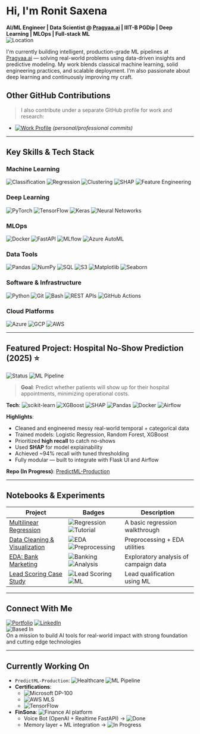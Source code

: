 # Hi, I'm Ronit Saxena

**AI/ML Engineer | Data Scientist @ [Pragyaa.ai](https://pragyaa.ai) | IIIT-B PGDip | Deep Learning | MLOps | Full-stack ML**  
![Location](https://img.shields.io/badge/Gurgaon-India-blue) 

I'm currently building intelligent, production-grade ML pipelines at [Pragyaa.ai](https://pragyaa.ai) — solving real-world problems using data-driven insights and predictive modeling. My work blends classical machine learning, solid engineering practices, and scalable deployment. I'm also passionate about deep learning and continuously improving my craft.

## Other GitHub Contributions

> I also contribute under a separate GitHub profile for work and research:

- [![Work Profile](https://img.shields.io/badge/GitHub-Work_Profile-181717)](https://github.com/roni2231) *(personal/professional commits)* 

---

## Key Skills & Tech Stack

### Machine Learning
![Classification](https://img.shields.io/badge/Classification-informational) 
![Regression](https://img.shields.io/badge/Regression-informational) 
![Clustering](https://img.shields.io/badge/Clustering-informational) 
![SHAP](https://img.shields.io/badge/SHAP-informational) 
![Feature Engineering](https://img.shields.io/badge/Feature_Engineering-informational)

### Deep Learning
![PyTorch](https://img.shields.io/badge/PyTorch-EE4C2C) 
![TensorFlow](https://img.shields.io/badge/TensorFlow-FF6F00) 
![Keras](https://img.shields.io/badge/Keras-D00000) 
![Neural Netoworks](https://img.shields.io/badge/Neural-Networks-00A878) 

### MLOps
![Docker](https://img.shields.io/badge/Docker-2496ED) 
![FastAPI](https://img.shields.io/badge/FastAPI-009688) 
![MLflow](https://img.shields.io/badge/MLflow-0194E2) 
![Azure AutoML](https://img.shields.io/badge/Azure_AutoML-0078D4)

### Data Tools
![Pandas](https://img.shields.io/badge/Pandas-150458) 
![NumPy](https://img.shields.io/badge/NumPy-013243) 
![SQL](https://img.shields.io/badge/SQL-4479A1) 
![S3](https://img.shields.io/badge/S3-569A31) 
![Matplotlib](https://img.shields.io/badge/Matplotlib-11557C) 
![Seaborn](https://img.shields.io/badge/Seaborn-5B7CA5)

### Software & Infrastructure
![Python](https://img.shields.io/badge/Python-3776AB) 
![Git](https://img.shields.io/badge/Git-F05032) 
![Bash](https://img.shields.io/badge/Bash-4EAA25) 
![REST APIs](https://img.shields.io/badge/REST_API-FF6C37) 
![GitHub Actions](https://img.shields.io/badge/GitHub_Actions-2088FF)

### Cloud Platforms
![Azure](https://img.shields.io/badge/Azure-0078D4) 
![GCP](https://img.shields.io/badge/Google_Cloud-4285F4) 
![AWS](https://img.shields.io/badge/AWS-232F3E)

---

## Featured Project: Hospital No-Show Prediction (2025) ⭐️
![Status](https://img.shields.io/badge/Status-In_Progress-yellow) 
![ML Pipeline](https://img.shields.io/badge/ML_Pipeline-important)

> **Goal**: Predict whether patients will show up for their hospital appointments, minimizing operational costs.

**Tech**: 
![scikit-learn](https://img.shields.io/badge/scikit--learn-F7931E) 
![XGBoost](https://img.shields.io/badge/XGBoost-3776AB) 
![SHAP](https://img.shields.io/badge/SHAP-informational) 
![Pandas](https://img.shields.io/badge/Pandas-150458) 
![Docker](https://img.shields.io/badge/Docker-2496ED) 
![Airflow](https://img.shields.io/badge/Airflow-ready-007A88)

**Highlights**:
- Cleaned and engineered messy real-world temporal + categorical data  
- Trained models: Logistic Regression, Random Forest, XGBoost  
- Prioritized **high recall** to catch no-shows  
- Used **SHAP** for model explainability  
- Achieved ~94% recall with tuned thresholding  
- Fully modular — built to integrate with Flask UI and Airflow

**Repo (In Progress)**: [PredictML-Production](https://github.com/ronit22203/PredictML-Production)

---

## Notebooks & Experiments

| Project | Badges | Description |
|---------|--------|-------------|
| [Multilinear Regression](https://github.com/ronit22203/MultilinearRegression) | ![Regression](https://img.shields.io/badge/Regression-blue) ![Tutorial](https://img.shields.io/badge/Tutorial-9cf) | A basic regression walkthrough |
| [Data Cleaning & Visualization](https://github.com/ronit22203/data-cleaning-and-visualisation) | ![EDA](https://img.shields.io/badge/EDA-important) ![Preprocessing](https://img.shields.io/badge/Preprocessing-yellow) | Preprocessing + EDA utilities |
| [EDA: Bank Marketing](https://github.com/ronit22203/EDABankMarketing) | ![Banking](https://img.shields.io/badge/Banking-informational) ![Analysis](https://img.shields.io/badge/Analysis-blueviolet) | Exploratory analysis of campaign data |
| [Lead Scoring Case Study](https://github.com/ronit22203/LeadsScoringCaseStudy) | ![Lead Scoring](https://img.shields.io/badge/Lead_Scoring-critical) ![ML](https://img.shields.io/badge/Machine_Learning-ff69b4) | Lead qualification using ML |

---

## Connect With Me
[![Portfolio](https://img.shields.io/badge/Portfolio-000000?logo=vercel&logoColor=white)](https://ronit-dev-portf.vercel.app) 
[![LinkedIn](https://img.shields.io/badge/LinkedIn-0A66C2)](https://www.linkedin.com/in/ronitsaxena)  
![Based In](https://img.shields.io/badge/Based_In-Gurgaon,%20India-blue)  
On a mission to build AI tools for real-world impact with strong foundation and cutting edge technologies

---

## Currently Working On

- `PredictML-Production`: ![Healthcare](https://img.shields.io/badge/Healthcare-important) ![ML Pipeline](https://img.shields.io/badge/ML_Pipeline-informational)  
- **Certifications**:
  - ![Microsoft DP-100](https://img.shields.io/badge/Microsoft_DP_100-In_Progress-orange)
  - ![AWS MLS](https://img.shields.io/badge/AWS_ML_Specialty-Planned-lightgrey)
  - ![TensorFlow](https://img.shields.io/badge/TensorFlow_Developer-Planned-lightgrey)
- **FinSona**: ![Finance AI](https://img.shields.io/badge/Finance_AI-critical) platform
  - Voice Bot (OpenAI + Realtime FastAPI) → ![Done](https://img.shields.io/badge/Done-brightgreen)
  - Memory layer + ML integration → ![In Progress](https://img.shields.io/badge/In_Progress-yellow)
